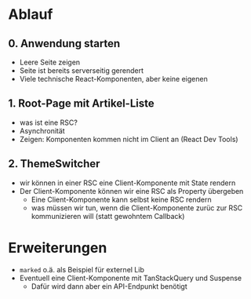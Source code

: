 # Ablauf


## 0. Anwendung starten

- Leere Seite zeigen
- Seite ist bereits serverseitig gerendert
- Viele technische React-Komponenten, aber keine eigenen

## 1. Root-Page mit Artikel-Liste
- was ist eine RSC?
- Asynchronität
- Zeigen: Komponenten kommen nicht im Client an (React Dev Tools)

## 2. ThemeSwitcher

- wir können in einer RSC eine Client-Komponente mit State rendern
- Der Client-Komponente können wir eine RSC als Property übergeben
  - Eine Client-Komponente kann selbst keine RSC  rendern
  - was müssen wir tun, wenn die Client-Komponente zurüc zur RSC kommunizieren will (statt gewohntem Callback) 

# Erweiterungen

- `marked` o.ä. als Beispiel für externel Lib
- Eventuell eine Client-Komponente mit TanStackQuery und Suspense
  - Dafür wird dann aber ein API-Endpunkt benötigt
  